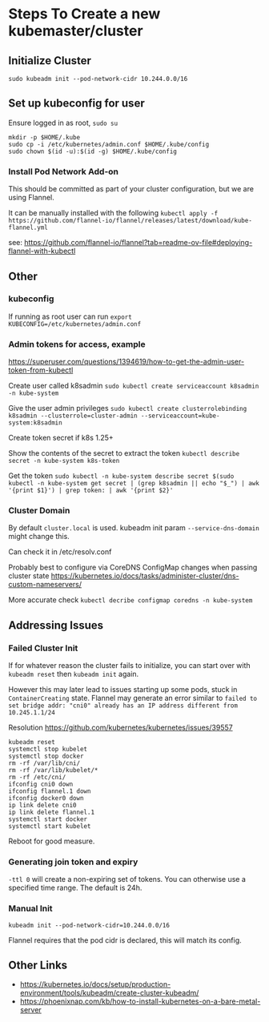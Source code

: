 # Steps To Create a new kubemaster/cluster

## Initialize Cluster

`sudo kubeadm init --pod-network-cidr 10.244.0.0/16`

## Set up kubeconfig for user

Ensure logged in as root, `sudo su`

```
mkdir -p $HOME/.kube
sudo cp -i /etc/kubernetes/admin.conf $HOME/.kube/config
sudo chown $(id -u):$(id -g) $HOME/.kube/config
```

### Install Pod Network Add-on

This should be committed as part of your cluster configuration, but we are using Flannel.

It can be manually installed with the following
`kubectl apply -f https://github.com/flannel-io/flannel/releases/latest/download/kube-flannel.yml`

see: https://github.com/flannel-io/flannel?tab=readme-ov-file#deploying-flannel-with-kubectl

## Other

### kubeconfig

If running as root user can run
`export KUBECONFIG=/etc/kubernetes/admin.conf`

### Admin tokens for access, example

https://superuser.com/questions/1394619/how-to-get-the-admin-user-token-from-kubectl

Create user called k8sadmin
`sudo kubectl create serviceaccount k8sadmin -n kube-system`

Give the user admin privileges
`sudo kubectl create clusterrolebinding k8sadmin --clusterrole=cluster-admin --serviceaccount=kube-system:k8sadmin`

Create token secret if k8s 1.25+

Show the contents of the secret to extract the token
`kubectl describe secret -n kube-system k8s-token`

Get the token
`sudo kubectl -n kube-system describe secret $(sudo kubectl -n kube-system get secret | (grep k8sadmin || echo "$_") | awk '{print $1}') | grep token: | awk '{print $2}'`

### Cluster Domain

By default `cluster.local` is used. kubeadm init param `--service-dns-domain` might change this.

Can check it in /etc/resolv.conf

Probably best to configure via CoreDNS ConfigMap changes when passing cluster state
https://kubernetes.io/docs/tasks/administer-cluster/dns-custom-nameservers/


More accurate check
`kubectl decribe configmap coredns -n kube-system`

## Addressing Issues

### Failed Cluster Init

If for whatever reason the cluster fails to initialize, you can start over with `kubeadm reset` then `kubeadm init` again.

However this may later lead to issues starting up some pods, stuck in `ContainerCreating` state.
Flannel may generate an error similar to `failed to set bridge addr: "cni0" already has an
IP address different from 10.245.1.1/24`

Resolution
https://github.com/kubernetes/kubernetes/issues/39557

```
kubeadm reset
systemctl stop kubelet
systemctl stop docker
rm -rf /var/lib/cni/
rm -rf /var/lib/kubelet/*
rm -rf /etc/cni/
ifconfig cni0 down
ifconfig flannel.1 down
ifconfig docker0 down
ip link delete cni0
ip link delete flannel.1
systemctl start docker
systemctl start kubelet
```

Reboot for good measure.

### Generating join token and expiry

`-ttl 0` will create a non-expiring set of tokens. You can otherwise use a specified time range. The default is 24h.

### Manual Init

`kubeadm init --pod-network-cidr=10.244.0.0/16`

Flannel requires that the pod cidr is declared, this will match its config.

## Other Links

- https://kubernetes.io/docs/setup/production-environment/tools/kubeadm/create-cluster-kubeadm/
- https://phoenixnap.com/kb/how-to-install-kubernetes-on-a-bare-metal-server

